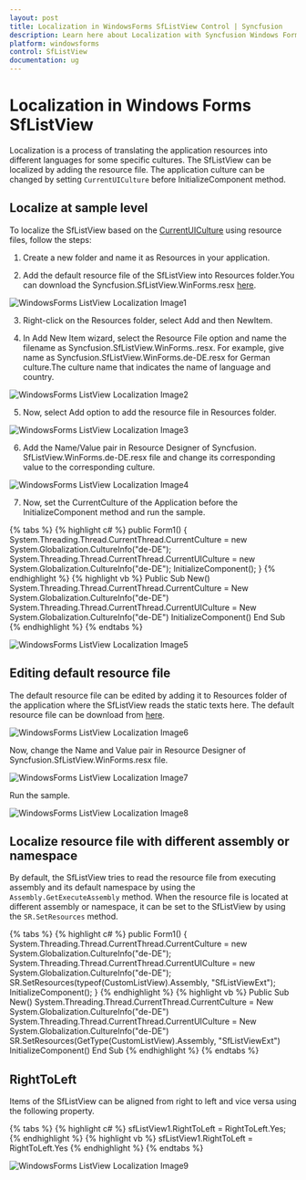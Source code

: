 ```yaml
---
layout: post
title: Localization in WindowsForms SfListView Control | Syncfusion
description: Learn here about Localization with Syncfusion Windows Forms SfListView Control, its elements, and more.
platform: windowsforms
control: SfListView
documentation: ug
---
```


# Localization in Windows Forms SfListView         
Localization is a process of translating the application resources into different languages for some specific cultures. The SfListView can be localized by adding the resource file. The application culture can be changed by setting `CurrentUICulture` before InitializeComponent method.

## Localize at sample level
To localize the SfListView based on the  [CurrentUICulture](https://msdn.microsoft.com/en-us/library/system.globalization.cultureinfo.currentuiculture(v=vs.110).aspx) using resource files, follow the steps:

1) Create a new folder and name it as Resources in your application.

2) Add the default resource file of the SfListView into Resources folder.You can download the Syncfusion.SfListView.WinForms.resx [here](http://www.syncfusion.com/downloads/support/directtrac/general/ze/ResourceFile1283641291).

![WindowsForms ListView Localization Image1](Localization_images/Localization_img1.png)
                     
3) Right-click on the Resources folder, select Add and then NewItem.

4) In Add New Item wizard, select the Resource File option and name the filename as Syncfusion.SfListView.WinForms.<culture name>.resx. For example, give name as Syncfusion.SfListView.WinForms.de-DE.resx for German culture.The culture name that indicates the name of language and country.

![WindowsForms ListView Localization Image2](Localization_images/Localization_img2.png)	 

5) Now, select Add option to add the resource file in Resources folder.

![WindowsForms ListView Localization Image3](Localization_images/Localization_img3.png)

6) Add the Name/Value pair in Resource Designer of Syncfusion. SfListView.WinForms.de-DE.resx file and change its corresponding value to the corresponding culture.
 
 ![WindowsForms ListView Localization Image4](Localization_images/Localization_img4.png)
 
7) Now, set the CurrentCulture of the Application before the InitializeComponent method and run the sample.

{% tabs %}
{% highlight c# %}
public Form1()
{
 System.Threading.Thread.CurrentThread.CurrentCulture = new System.Globalization.CultureInfo("de-DE"); 
 System.Threading.Thread.CurrentThread.CurrentUICulture = new System.Globalization.CultureInfo("de-DE"); 
 InitializeComponent();
}
{% endhighlight %}
{% highlight vb %}
Public Sub New()
 System.Threading.Thread.CurrentThread.CurrentCulture = New System.Globalization.CultureInfo("de-DE")
 System.Threading.Thread.CurrentThread.CurrentUICulture = New System.Globalization.CultureInfo("de-DE")
 InitializeComponent()
End Sub
{% endhighlight %}
{% endtabs %}
 
![WindowsForms ListView Localization Image5](Localization_images/Localization_img5.png)
 
## Editing default resource file
The default resource file can be edited by adding it to Resources folder of the application where the SfListView reads the static texts here.
The default resource file can be download from [here](http://www.syncfusion.com/downloads/support/directtrac/general/ze/ResourceFile1283641291).

![WindowsForms ListView Localization Image6](Localization_images/Localization_img6.png)

Now, change the Name and Value pair in Resource Designer of Syncfusion.SfListView.WinForms.resx file.

![WindowsForms ListView Localization Image7](Localization_images/Localization_img7.png)

Run the sample.

![WindowsForms ListView Localization Image8](Localization_images/Localization_img8.png) 
 
## Localize resource file with different assembly or namespace
By default, the SfListView tries to read the resource file from executing assembly and its default namespace by using the `Assembly.GetExecuteAssembly` method. When the resource file is located at different assembly or namespace, it can be set to the SfListView by using the `SR.SetResources` method.

{% tabs %}
{% highlight c# %}
public Form1()
{
  System.Threading.Thread.CurrentThread.CurrentCulture = new System.Globalization.CultureInfo("de-DE");
  System.Threading.Thread.CurrentThread.CurrentUICulture = new System.Globalization.CultureInfo("de-DE");
  SR.SetResources(typeof(CustomListView).Assembly, "SfListViewExt");
  InitializeComponent();
}
{% endhighlight %}
{% highlight vb %}
Public Sub New()
  System.Threading.Thread.CurrentThread.CurrentCulture = New System.Globalization.CultureInfo("de-DE")
  System.Threading.Thread.CurrentThread.CurrentUICulture = New System.Globalization.CultureInfo("de-DE")
  SR.SetResources(GetType(CustomListView).Assembly, "SfListViewExt")
  InitializeComponent()
End Sub
{% endhighlight %}
{% endtabs %}

## RightToLeft
Items of the SfListView can be aligned from right to left and vice versa using the following property.

{% tabs %}
{% highlight c# %}
sfListView1.RightToLeft = RightToLeft.Yes;
{% endhighlight %}
{% highlight vb %}
sfListView1.RightToLeft = RightToLeft.Yes
{% endhighlight %}
{% endtabs %}

![WindowsForms ListView Localization Image9](Localization_images/Localization_img9.png)